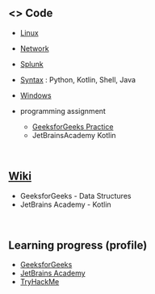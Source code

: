 
## <> Code

* [Linux](https://github.com/kimbbang/publicTIL/blob/main/Linux)    
* [Network](https://github.com/kimbbang/publicTIL/tree/main/Network)   
* [Splunk](https://github.com/kimbbang/publicTIL/blob/main/Splunk)    
* [Syntax](https://github.com/kimbbang/publicTIL/tree/main/Syntax) : Python, Kotlin, Shell, Java    
* [Windows](https://github.com/kimbbang/publicTIL/tree/main/Windows)    

* programming assignment
  * [GeeksforGeeks Practice](https://github.com/kimbbang/publicTIL/tree/main/programming%20assignment/GeeksforGeeks_Practice)
  * JetBrainsAcademy Kotlin
<br/>

## [Wiki](https://github.com/kimbbang/publicTIL/wiki)

* GeeksforGeeks - Data Structures   
* JetBrains Academy - Kotlin   

<br/>

## Learning progress (profile)

* [GeeksforGeeks](https://auth.geeksforgeeks.org/user/kentucky861231)
* [JetBrains Academy](https://hyperskill.org/profile/233833697)
* [TryHackMe](https://tryhackme.com/p/kimbbang)

